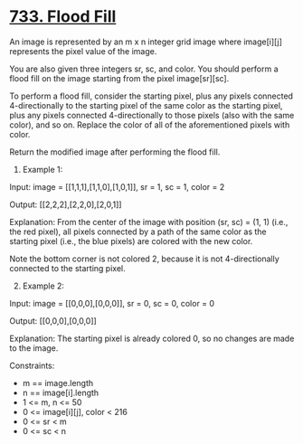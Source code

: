 # [733. Flood Fill](https://leetcode.com/problems/flood-fill/)

An image is represented by an m x n integer grid 
image where image[i][j] represents the pixel value of the image.

You are also given three integers sr, sc, and color.
You should perform a flood fill on the image starting 
from the pixel image[sr][sc].

To perform a flood fill, consider the starting pixel,
plus any pixels connected 4-directionally to the starting 
pixel of the same color as the starting pixel,
plus any pixels connected 4-directionally to those 
pixels (also with the same color), and so on. Replace
the color of all of the aforementioned pixels with color.

Return the modified image after performing the flood fill.


1. Example 1:


Input: image = [[1,1,1],[1,1,0],[1,0,1]], sr = 1, sc = 1, color = 2

Output: [[2,2,2],[2,2,0],[2,0,1]]

Explanation: From the center of the image with position (sr, sc) = (1, 1) (i.e., the red pixel), 
all pixels connected by a path of the same color as the starting pixel (i.e., the blue pixels)
are colored with the new color.

Note the bottom corner is not colored 2, because it is not 4-directionally connected 
to the starting pixel.


2. Example 2:

Input: image = [[0,0,0],[0,0,0]], sr = 0, sc = 0, color = 0

Output: [[0,0,0],[0,0,0]]

Explanation: The starting pixel is already colored 0, so no changes are made to the image.


Constraints:

- m == image.length
- n == image[i].length
- 1 <= m, n <= 50
- 0 <= image[i][j], color < 216
- 0 <= sr < m
- 0 <= sc < n